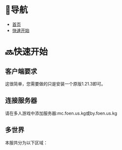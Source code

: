 # 🔗导航
- [首页](https://foenmc.github.io)
- [快速开始](https://foenmc.github.io/quicklystart)
# 🔜快速开始
## 客户端要求
这很简单，您需要做的只是安装一个原版1.21.3即可。
## 连接服务器
请在多人游戏中添加服务器:mc.foen.us.kg或by.foen.us.kg
## 多世界
本服共分为以下区域：

